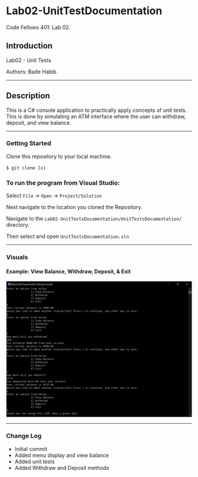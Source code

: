 # Lab02-UnitTestDocumentation
Code Fellows 401: Lab 02.

## Introduction

Lab02 - Unit Tests

Authors: Bade Habib

----

## Description
This is a C# console application to practically apply concepts of unit tests. This is done by simulating an ATM interface where the user can withdraw, deposit, and view balance.

---

### Getting Started
Clone this repository to your local machine.

```
$ git clone [x]
```

### To run the program from Visual Studio:
Select ```File``` -> ```Open``` -> ```Project/Solution```

Next navigate to the location you cloned the Repository.

Navigate to the ```Lab02-UnitTestsDocumentation/UnitTestsDocumentation/``` directory.

Then select and open ```UnitTestsDocumentation.sln```

---
### Visuals
#### Example: View Balance, Withdraw, Deposit, & Exit
![Example Program - Program Runthrough](./UnitTestsDocumentation/assets/lab2-screen.png)

---
### Change Log
- Initial commit
- Added menu display and view balance
- Added unit tests
- Added Withdraw and Deposit methods